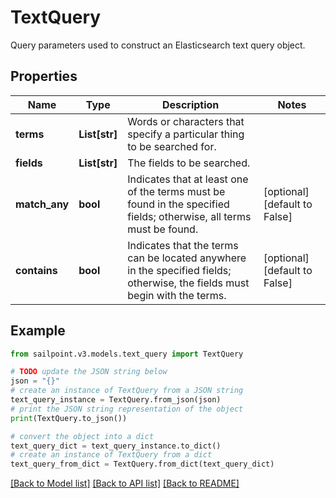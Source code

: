 # TextQuery

Query parameters used to construct an Elasticsearch text query object.

## Properties

Name | Type | Description | Notes
------------ | ------------- | ------------- | -------------
**terms** | **List[str]** | Words or characters that specify a particular thing to be searched for. | 
**fields** | **List[str]** | The fields to be searched. | 
**match_any** | **bool** | Indicates that at least one of the terms must be found in the specified fields;  otherwise, all terms must be found. | [optional] [default to False]
**contains** | **bool** | Indicates that the terms can be located anywhere in the specified fields;  otherwise, the fields must begin with the terms. | [optional] [default to False]

## Example

```python
from sailpoint.v3.models.text_query import TextQuery

# TODO update the JSON string below
json = "{}"
# create an instance of TextQuery from a JSON string
text_query_instance = TextQuery.from_json(json)
# print the JSON string representation of the object
print(TextQuery.to_json())

# convert the object into a dict
text_query_dict = text_query_instance.to_dict()
# create an instance of TextQuery from a dict
text_query_from_dict = TextQuery.from_dict(text_query_dict)
```
[[Back to Model list]](../README.md#documentation-for-models) [[Back to API list]](../README.md#documentation-for-api-endpoints) [[Back to README]](../README.md)


